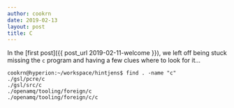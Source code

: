 ```yaml
---
author: cookrn
date: 2019-02-13
layout: post	
title: C
---
```


In the [first post]({{ post_url 2019-02-11-welcome }}), we left off being stuck
missing the `c` program and having a few clues where to look for it...

```
cookrn@hyperion:~/workspace/hintjens$ find . -name "c"
./gsl/pcre/c
./gsl/src/c
./openamq/tooling/foreign/c
./openamq/tooling/foreign/c/c
```


